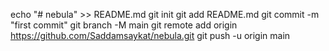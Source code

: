 echo "# nebula" >> README.md
git init
git add README.md
git commit -m "first commit"
git branch -M main
git remote add origin https://github.com/Saddamsaykat/nebula.git
git push -u origin main